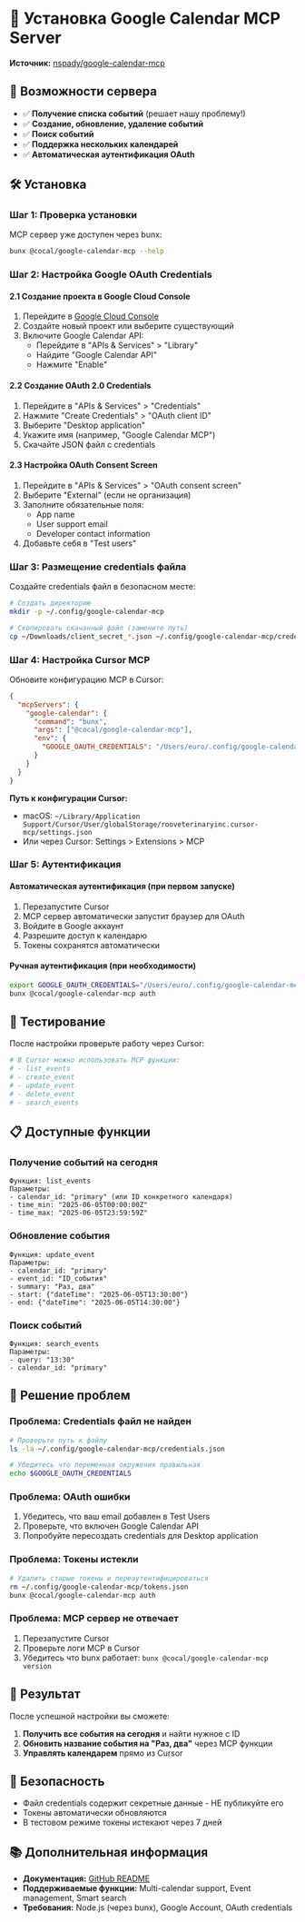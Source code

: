 # 📅 Установка Google Calendar MCP Server

**Источник:** [nspady/google-calendar-mcp](https://github.com/nspady/google-calendar-mcp.git)

## 🎯 Возможности сервера

- ✅ **Получение списка событий** (решает нашу проблему!)
- ✅ **Создание, обновление, удаление событий**
- ✅ **Поиск событий**
- ✅ **Поддержка нескольких календарей**
- ✅ **Автоматическая аутентификация OAuth**

## 🛠️ Установка

### Шаг 1: Проверка установки

MCP сервер уже доступен через bunx:

```bash
bunx @cocal/google-calendar-mcp --help
```

### Шаг 2: Настройка Google OAuth Credentials

#### 2.1 Создание проекта в Google Cloud Console

1. Перейдите в [Google Cloud Console](https://console.cloud.google.com/)
2. Создайте новый проект или выберите существующий
3. Включите Google Calendar API:
   - Перейдите в "APIs & Services" > "Library"
   - Найдите "Google Calendar API"
   - Нажмите "Enable"

#### 2.2 Создание OAuth 2.0 Credentials

1. Перейдите в "APIs & Services" > "Credentials"
2. Нажмите "Create Credentials" > "OAuth client ID"
3. Выберите "Desktop application"
4. Укажите имя (например, "Google Calendar MCP")
5. Скачайте JSON файл с credentials

#### 2.3 Настройка OAuth Consent Screen

1. Перейдите в "APIs & Services" > "OAuth consent screen"
2. Выберите "External" (если не организация)
3. Заполните обязательные поля:
   - App name
   - User support email
   - Developer contact information
4. Добавьте себя в "Test users"

### Шаг 3: Размещение credentials файла

Создайте credentials файл в безопасном месте:

```bash
# Создать директорию
mkdir -p ~/.config/google-calendar-mcp

# Скопировать скачанный файл (замените путь)
cp ~/Downloads/client_secret_*.json ~/.config/google-calendar-mcp/credentials.json
```

### Шаг 4: Настройка Cursor MCP

Обновите конфигурацию MCP в Cursor:

```json
{
  "mcpServers": {
    "google-calendar": {
      "command": "bunx",
      "args": ["@cocal/google-calendar-mcp"],
      "env": {
        "GOOGLE_OAUTH_CREDENTIALS": "/Users/euro/.config/google-calendar-mcp/credentials.json"
      }
    }
  }
}
```

**Путь к конфигурации Cursor:**

- macOS: `~/Library/Application Support/Cursor/User/globalStorage/rooveterinaryinc.cursor-mcp/settings.json`
- Или через Cursor: Settings > Extensions > MCP

### Шаг 5: Аутентификация

#### Автоматическая аутентификация (при первом запуске)

1. Перезапустите Cursor
2. MCP сервер автоматически запустит браузер для OAuth
3. Войдите в Google аккаунт
4. Разрешите доступ к календарю
5. Токены сохранятся автоматически

#### Ручная аутентификация (при необходимости)

```bash
export GOOGLE_OAUTH_CREDENTIALS="/Users/euro/.config/google-calendar-mcp/credentials.json"
bunx @cocal/google-calendar-mcp auth
```

## 🧪 Тестирование

После настройки проверьте работу через Cursor:

```bash
# В Cursor можно использовать MCP функции:
# - list_events
# - create_event
# - update_event
# - delete_event
# - search_events
```

## 📋 Доступные функции

### Получение событий на сегодня

```
Функция: list_events
Параметры:
- calendar_id: "primary" (или ID конкретного календаря)
- time_min: "2025-06-05T00:00:00Z"
- time_max: "2025-06-05T23:59:59Z"
```

### Обновление события

```
Функция: update_event
Параметры:
- calendar_id: "primary"
- event_id: "ID_события"
- summary: "Раз, два"
- start: {"dateTime": "2025-06-05T13:30:00"}
- end: {"dateTime": "2025-06-05T14:30:00"}
```

### Поиск событий

```
Функция: search_events
Параметры:
- query: "13:30"
- calendar_id: "primary"
```

## 🔧 Решение проблем

### Проблема: Credentials файл не найден

```bash
# Проверьте путь к файлу
ls -la ~/.config/google-calendar-mcp/credentials.json

# Убедитесь что переменная окружения правильная
echo $GOOGLE_OAUTH_CREDENTIALS
```

### Проблема: OAuth ошибки

1. Убедитесь, что ваш email добавлен в Test Users
2. Проверьте, что включен Google Calendar API
3. Попробуйте пересоздать credentials для Desktop application

### Проблема: Токены истекли

```bash
# Удалить старые токены и переаутентифицироваться
rm ~/.config/google-calendar-mcp/tokens.json
bunx @cocal/google-calendar-mcp auth
```

### Проблема: MCP сервер не отвечает

1. Перезапустите Cursor
2. Проверьте логи MCP в Cursor
3. Убедитесь что bunx работает: `bunx @cocal/google-calendar-mcp version`

## 🎉 Результат

После успешной настройки вы сможете:

1. **Получить все события на сегодня** и найти нужное с ID
2. **Обновить название события на "Раз, два"** через MCP функции
3. **Управлять календарем** прямо из Cursor

## 🔐 Безопасность

- Файл credentials содержит секретные данные - НЕ публикуйте его
- Токены автоматически обновляются
- В тестовом режиме токены истекают через 7 дней

## 📚 Дополнительная информация

- **Документация:** [GitHub README](https://github.com/nspady/google-calendar-mcp)
- **Поддерживаемые функции:** Multi-calendar support, Event management, Smart search
- **Требования:** Node.js (через bunx), Google Account, OAuth credentials
